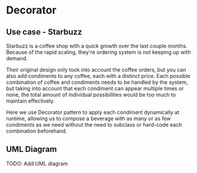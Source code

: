 # Decorator

## Use case - Starbuzz

Starbuzz is a coffee shop with a quick growth over the last couple months. Because of the rapid scaling, they're ordering system is not keeping up with demand. 

Their original design only took into account the coffee orders, but you can also add condiments to any coffee, each with a distinct price. Each possible combination of coffee and condiments needs to be handled by the system, but taking into account that each condiment can appear multiple times or none, the total amount of individual possibilities would be too much to maintain effectively. 

Here we use Decorator pattern to apply each condiment dynamically at runtime, allowing us to compose a beverage with as many or as few condiments as we need without the need to subclass or hard-code each combination beforehand.

## UML Diagram

TODO:  Add UML diagram